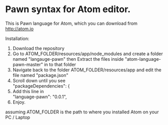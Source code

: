 Pawn syntax for Atom editor.
==================

This is Pawn language for Atom, which you can download from http://atom.io

Installation:

  1. Download the repository
  2. Go to ATOM_FOLDER/resources/app/node_modules and create a folder named "langauge-pawn" then Extract the files inside "atom-language-pawn-master" in to that folder
  3. Navigate back to the folder ATOM_FOLDER/resources/app and edit the file named "package.json"
  4. Scroll down until you see<br />
     "packageDependencies": {
  5. Add this line in <br />
    "language-pawn": "0.0.1",
  6. Enjoy.
  
assuming ATOM_FOLDER is the path to where you installed Atom on your PC / Laptop
